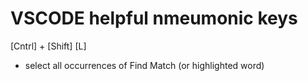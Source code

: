 # VSCODE  helpful nmeumonic keys
[Cntrl] + [Shift] [L]
- select all occurrences of Find Match (or highlighted word) 